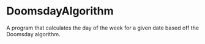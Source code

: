 # DoomsdayAlgorithm
A program that calculates the day of the week for a given date based off the Doomsday algorithm.
